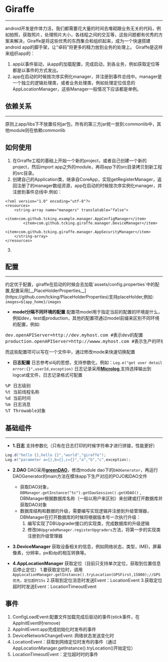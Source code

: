 
# Giraffe
---------

android开发是件体力活，我们都需要花大量的时间去堆砌跟业务无关的代码，例如拍照，获取照片，处理照片大小，各线程之间的交互等，这些问题都有优秀的方案来解决，Giraffe是将这些优秀的东西集合和组织起来，成为一个快速搭建android app的脚手架，让“卓码”将更多的精力放到业务的处理上。
Giraffe是这样来组织app的：
1. app以事件驱动，从app的加载配置，完成启动，到各业务，例如获取定位等都是以事件的方式发出。
2. app在启动的时候按次序实例化manager，并注册到事件总线中。manager是一个独立的逻辑处理类，或者业务处理类，例如处理定位信息的AppLocationManager，这些Manager一般情况下应该都是单例。


## 依赖关系
<hr>
原则上app/libs下不放置任何jar包，所有的第三方jar统一放到:commonlib中，其他module则在依赖commonlib

## 如何使用
1. 在Grraffe工程的基础上开始一个新的project，或者自己创建一个新的project，然后import app之外的module，再将app下的src目录拷贝到新工程的src目录。
2. 创建自己的Application类，继承自CoreApp，实现getRegisterManager，返回注册了的manager数组资源，app在启动的时候按次序实例化manager，并注册到事件总线中.例如：
```
<?xml version="1.0" encoding="utf-8"?>
<resources>
    <string-array name="managers" translatable="false">
        <item>com.github.tcking.example.manager.AppConfigManager</item>
        <item>com.github.tcking.giraffe.manager.DeviceManager</item>
        <item>com.github.tcking.giraffe.manager.AppSecurityManager</item>
    </string-array>
</resources>
```
3. 

## 配置
<hr>
约定优于配置，giraffe在启动的时候会去加载`assets/config.properties`中的配置,配置采用[__PlaceHolderProperties__](https://github.com/tcking/PlaceHolderProperties)支持placeHolder,例如:<br>
<code>images=${app_home}/images</code>

* **model分隔不同环境的配置**
配置项model用于指定当前的配置的环境是什么，例如dev，test或production，其他的配置项通过model前缀来区别不同环境的配置，例如:
<pre>
dev.openAPIServer=http://dev.myhost.com #表示dev的配置
production.openAPIServer=http://wwww.myhost.com #表示生产的环境配置
</pre>
而这些配置项可以写在一个文件中，通过修改mode来快速切换配置

* **日志配置**
日志参考sl4j的思想，支持参数化，例如：<code>Log.e("get user detail error:{}",userId,exception)</code> 日志记录采用[**Microlog**](http://microlog.sourceforge.net/site/),支持选择输出到logcat或文件，日志记录格式可配置

<pre>
%P 日志级别
%t 当前线程名称
%d 当前时间
%m 日志消息
%T Throwable对象
</pre>

## 基础组件
<hr>

* **1.日志**
支持参数化（只有在日志打印的时候字符串才进行拼接，性能更好）
``` java
Log.d("hello {},hello {}","world","giraffe");
Log.e("parameter a={},b={},c={}","a","b","c",exception);
```

* **2.DAO**
DAO采用[__greenDAO__](https://github.com/greenrobot/greenDAO)，修改module dao下的<code>DAOGenerator</code>，再运行DAOGenerator的main方法在模块app下生产对应的POJO和DAO文件
	* 获取DAO对象，<br><code>DBManager.getInstance("tc").getDaoSession().getXDAO()</code> , DBManager根据数据库名称（一般以用户来区别）来创建或打开数据库并获取DAO对象
	* 数据库结构和数据的升级，需要编写实现逻辑并注册到升级管理器，DBManager在打开数据库的时候将根据版本号一次执行升级：
		1. 编写实现了DBUpgrader接口的实现类，完成数据库的升级逻辑
		2. 修改<code>DBUpgradeManager.registerUpgraders</code>方法，将第一步的实现类注册到升级管理器

* **3.DeviceManager** 获取设备相关的信息，例如网络状态，类型，IMEI，屏幕像素，分辨率，px和dp的相互转换等。

* **4.AppLocationManager** 
获取定位（目前只支持单次定位，获取到位置信息后停止定位）
1.要获取定位时，调用`AppLocationManager.getInstance().tryLocation(GPSFirst,15000);//GPS优先，定位超时15s`
2.获取到定位消息时发送Event：LocationEvent
3.获取定位超时时发送Event：LocationTimeoutEvent

## 事件
1. ConfigLoadEvent:配置文件加载完成后驱动的事件(stick事件，在AppInitEvent时remove)
2. AppInitEvent:app完成初始化时发布的事件
3. DeviceNetworkChangeEvent: 网络状态发送变化时
4. LocationEvent：获取到网络定位时发布的事件（通过AppLocationManager.getInstance().tryLocation()开始定位）
5. LocationTimeoutEvent：定位超时时的事件
